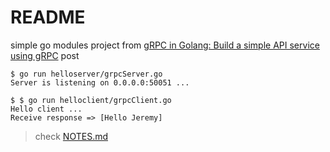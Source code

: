 # README

simple go modules project from [gRPC in Golang: Build a simple API service using gRPC](https://towardsdatascience.com/grpc-in-golang-bb40396eb8b1) post

```shell
$ go run helloserver/grpcServer.go
Server is listening on 0.0.0.0:50051 ...

$ $ go run helloclient/grpcClient.go
Hello client ...
Receive response => [Hello Jeremy]
```

> check [NOTES.md](#NOTES.md)